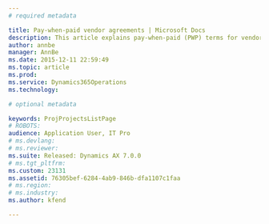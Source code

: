 ```yaml
---
# required metadata

title: Pay-when-paid vendor agreements | Microsoft Docs
description: This article explains pay-when-paid (PWP) terms for vendor agreements. PWP terms let you partially or fully withhold payment to a vendor until the customer on the project pays you. This article also provides a real-life example to show how you can use PWP terms for a project.
author: annbe
manager: AnnBe
ms.date: 2015-12-11 22:59:49
ms.topic: article
ms.prod: 
ms.service: Dynamics365Operations
ms.technology: 

# optional metadata

keywords: ProjProjectsListPage
# ROBOTS: 
audience: Application User, IT Pro
# ms.devlang: 
# ms.reviewer: 
ms.suite: Released: Dynamics AX 7.0.0
# ms.tgt_pltfrm: 
ms.custom: 23131
ms.assetid: 76305bef-6284-4ab9-846b-dfa1107c1faa
# ms.region: 
# ms.industry: 
ms.author: kfend

---
```



